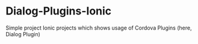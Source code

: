 # Dialog-Plugins-Ionic
Simple project Ionic projects which shows usage of Cordova Plugins (here, Dialog Plugin)
